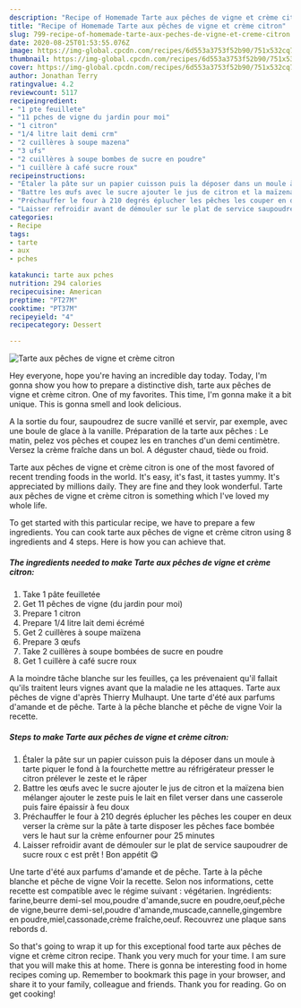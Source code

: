 ```yaml
---
description: "Recipe of Homemade Tarte aux pêches de vigne et crème citron"
title: "Recipe of Homemade Tarte aux pêches de vigne et crème citron"
slug: 799-recipe-of-homemade-tarte-aux-peches-de-vigne-et-creme-citron
date: 2020-08-25T01:53:55.076Z
image: https://img-global.cpcdn.com/recipes/6d553a3753f52b90/751x532cq70/tarte-aux-peches-de-vigne-et-creme-citron-photo-principale-de-la-recette.jpg
thumbnail: https://img-global.cpcdn.com/recipes/6d553a3753f52b90/751x532cq70/tarte-aux-peches-de-vigne-et-creme-citron-photo-principale-de-la-recette.jpg
cover: https://img-global.cpcdn.com/recipes/6d553a3753f52b90/751x532cq70/tarte-aux-peches-de-vigne-et-creme-citron-photo-principale-de-la-recette.jpg
author: Jonathan Terry
ratingvalue: 4.2
reviewcount: 5117
recipeingredient:
- "1 pte feuillete"
- "11 pches de vigne du jardin pour moi"
- "1 citron"
- "1/4 litre lait demi crm"
- "2 cuillères à soupe mazena"
- "3 ufs"
- "2 cuillères à soupe bombes de sucre en poudre"
- "1 cuillère à café sucre roux"
recipeinstructions:
- "Étaler la pâte sur un papier cuisson puis la déposer dans un moule à tarte piquer le fond à la fourchette mettre au réfrigérateur presser le citron prélever le zeste et le râper"
- "Battre les œufs avec le sucre ajouter le jus de citron et la maïzena bien mélanger ajouter le zeste puis le lait en filet verser dans une casserole puis faire épaissir à feu doux"
- "Préchauffer le four à 210 degrés éplucher les pêches les couper en deux verser la crème sur la pâte à tarte disposer les pêches face bombée vers le haut sur la crème enfourner pour 25 minutes"
- "Laisser refroidir avant de démouler sur le plat de service saupoudrer de sucre roux c est prêt ! Bon appétit 😋"
categories:
- Recipe
tags:
- tarte
- aux
- pches

katakunci: tarte aux pches 
nutrition: 294 calories
recipecuisine: American
preptime: "PT27M"
cooktime: "PT37M"
recipeyield: "4"
recipecategory: Dessert

---
```



![Tarte aux pêches de vigne et crème citron](https://img-global.cpcdn.com/recipes/6d553a3753f52b90/751x532cq70/tarte-aux-peches-de-vigne-et-creme-citron-photo-principale-de-la-recette.jpg)

Hey everyone, hope you're having an incredible day today. Today, I'm gonna show you how to prepare a distinctive dish, tarte aux pêches de vigne et crème citron. One of my favorites. This time, I'm gonna make it a bit unique. This is gonna smell and look delicious.

A la sortie du four, saupoudrez de sucre vanillé et servir, par exemple, avec une boule de glace à la vanille. Préparation de la tarte aux pêches : Le matin, pelez vos pêches et coupez les en tranches d&#39;un demi centimètre. Versez la crème fraîche dans un bol. A déguster chaud, tiède ou froid.

Tarte aux pêches de vigne et crème citron is one of the most favored of recent trending foods in the world. It's easy, it's fast, it tastes yummy. It's appreciated by millions daily. They are fine and they look wonderful. Tarte aux pêches de vigne et crème citron is something which I've loved my whole life.


To get started with this particular recipe, we have to prepare a few ingredients. You can cook tarte aux pêches de vigne et crème citron using 8 ingredients and 4 steps. Here is how you can achieve that.

<!--inarticleads1-->

##### The ingredients needed to make Tarte aux pêches de vigne et crème citron:

1. Take 1 pâte feuilletée
1. Get 11 pêches de vigne (du jardin pour moi)
1. Prepare 1 citron
1. Prepare 1/4 litre lait demi écrémé
1. Get 2 cuillères à soupe maïzena
1. Prepare 3 œufs
1. Take 2 cuillères à soupe bombées de sucre en poudre
1. Get 1 cuillère à café sucre roux


A la moindre tâche blanche sur les feuilles, ça les prévenaient qu&#39;il fallait qu&#39;ils traitent leurs vignes avant que la maladie ne les attaques. Tarte aux pêches de vigne d&#39;après Thierry Mulhaupt. Une tarte d&#39;été aux parfums d&#39;amande et de pêche. Tarte à la pêche blanche et pêche de vigne Voir la recette. 

<!--inarticleads2-->

##### Steps to make Tarte aux pêches de vigne et crème citron:

1. Étaler la pâte sur un papier cuisson puis la déposer dans un moule à tarte piquer le fond à la fourchette mettre au réfrigérateur presser le citron prélever le zeste et le râper
1. Battre les œufs avec le sucre ajouter le jus de citron et la maïzena bien mélanger ajouter le zeste puis le lait en filet verser dans une casserole puis faire épaissir à feu doux
1. Préchauffer le four à 210 degrés éplucher les pêches les couper en deux verser la crème sur la pâte à tarte disposer les pêches face bombée vers le haut sur la crème enfourner pour 25 minutes
1. Laisser refroidir avant de démouler sur le plat de service saupoudrer de sucre roux c est prêt ! Bon appétit 😋


Une tarte d&#39;été aux parfums d&#39;amande et de pêche. Tarte à la pêche blanche et pêche de vigne Voir la recette. Selon nos informations, cette recette est compatible avec le régime suivant : végétarien. Ingrédients: farine,beurre demi-sel mou,poudre d&#39;amande,sucre en poudre,oeuf,pêche de vigne,beurre demi-sel,poudre d&#39;amande,muscade,cannelle,gingembre en poudre,miel,cassonade,crème fraîche,oeuf. Recouvrez une plaque sans rebords d. 

So that's going to wrap it up for this exceptional food tarte aux pêches de vigne et crème citron recipe. Thank you very much for your time. I am sure that you will make this at home. There is gonna be interesting food in home recipes coming up. Remember to bookmark this page in your browser, and share it to your family, colleague and friends. Thank you for reading. Go on get cooking!
